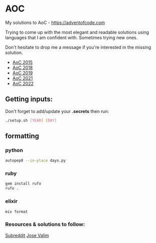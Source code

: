 # AOC

My solutions to AoC - https://adventofcode.com

Trying to come up with the most elegant and readable solutions using languages that I am confident with.
Sometimes trying new ones.

Don't hesitate to drop me a message if you're interested in the missing solution.

- [AoC 2015](2015/README.md)
- [AoC 2018](2018/README.md)
- [AoC 2019](2019/README.md)
- [AoC 2021](2021/README.md)
- [AoC 2022](2022/README.md)

## Getting inputs:
Don't forget to add/update your **.secrets** then run:
```sh
./setup.sh [YEAR] [DAY]
```

## formatting

### python

  ```sh
  autopep8 --in-place dayx.py
  ```

### ruby

  ```sh
  gem install rufo
  rufo .
  ```

### elixir

  ```sh
  mix format
  ```

### Resources & solutions to follow:
[Subreddit](https://www.reddit.com/r/adventofcode/)
[Jose Valim](https://github.com/josevalim/aoc)